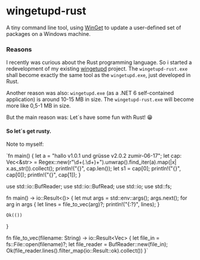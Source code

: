 # wingetupd-rust
A tiny command line tool, using [WinGet](https://docs.microsoft.com/en-us/windows/package-manager/winget) to update a user-defined set of packages on a Windows machine.

### Reasons
I recently was curious about the Rust programming language. So i started a redevelopment of my existing [wingetupd](https://github.com/MBODM/wingetupd) project. The `wingetupd-rust.exe` shall become exactly the same tool as the `wingetupd.exe`, just developed in Rust.

Another reason was also: `wingetupd.exe` (as a .NET 6 self-contained application) is around 10-15 MB in size. The `wingetupd-rust.exe` will become more like 0,5-1 MB in size.

But the main reason was: Let´s have some fun with Rust! 😁

#### So let´s get rusty.



Note to myself:

`fn main() {
    let a = "hallo v1.0.1 und grüsse v2.0.2 zumir-06-17";
    let cap: Vec<&str> = Regex::new(r"\d+(\.\d+)+").unwrap().find_iter(a).map(|x| x.as_str()).collect();
    println!("{}", cap.len());
    let s1 = cap[0];
    println!("{}", cap[0]);
    println!("{}", cap[1]);
}

use std::io::BufReader; 
use std::io::BufRead; 
use std::io; 
use std::fs; 
 
fn main() -> io::Result<()> { 
    let mut args = std::env::args(); 
    args.next(); 
    for arg in args { 
        let lines = file_to_vec(arg)?; 
        println!("{:?}", lines); 
    } 
 
    Ok(()) 
} 
 
fn file_to_vec(filename: String) -> io::Result<Vec<String>> { 
    let file_in = fs::File::open(filename)?; 
    let file_reader = BufReader::new(file_in); 
    Ok(file_reader.lines().filter_map(io::Result::ok).collect()) 
}`

